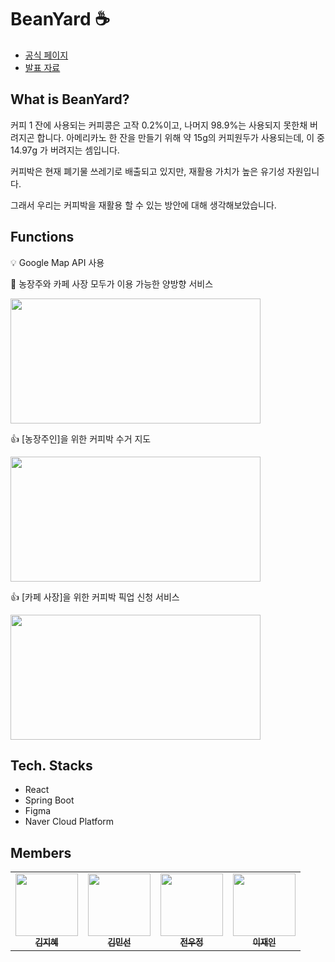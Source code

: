 # BeanYard :coffee:
- [공식 페이지](http://beanyard.shop/)
- [발표 자료](https://drive.google.com/file/d/1zntXRMjywEonVe1H6m5caxxjthtrB5Wn/view?usp=drivesdk)

## What is BeanYard?
<p>커피 1 잔에 사용되는
커피콩은 고작 0.2%이고, 나머지 98.9%는 사용되지 못한채 버려지곤 합니다. 아메리카노 한 잔을 만들기 위해 약 15g의 커피원두가 사용되는데, 이 중 14.97g 가 버려지는 셈입니다.</p>
<p>커피박은 현재 폐기물 쓰레기로 배출되고 있지만, 재활용 가치가 높은 유기성 자원입니다.</p>
<p>그래서 우리는 커피박을 재활용 할 수 있는 방안에 대해 생각해보았습니다.</p>

## Functions
:bulb: Google Map API 사용

:eyes: 농장주와 카페 사장 모두가 이용 가능한 양방향 서비스

<img src="https://user-images.githubusercontent.com/61970111/152613801-058fa805-9d48-4975-b246-32fe30794d64.png" width="400" height="200"/>

👍 [농장주인]을 위한 커피박 수거 지도

<img src="https://user-images.githubusercontent.com/61970111/152613566-6bcfb6a7-fd03-4ac7-9fb3-2c367011eaf4.png" width="400" height="200"/>

👍 [카페 사장]을 위한 커피박 픽업 신청 서비스

<img src="https://user-images.githubusercontent.com/61970111/152613580-43ed67ae-1916-4aab-8bc6-331d61ec49e9.png" width="400" height="200" />

## Tech. Stacks
- React
- Spring Boot
- Figma
- Naver Cloud Platform

## Members
<table>
<tr>
    <td align="center"><a href="https://github.com/asd3638"><img src="https://github.com/asd3638.png" width="100px;" alt=""/><br /><sub><b>김지혜</b></sub></a><br /></td>
    <td align="center"><a href="https://github.com/k12ms26"><img src="https://github.com/k12ms26.png" width="100px;" alt=""/><br /><sub><b>김민선</b></sub></a><br /></td>
    <td align="center"><a href="https://github.com/Woojung0618"><img src="https://github.com/Woojung0618.png" width="100px;" alt=""/><br /><sub><b>전우정</b></sub></a><br /></td>
    <td align="center"><a href="https://github.com/leeejaaane"><img src="https://github.com/leeejaaane.png" width="100px;" alt=""/><br /><sub><b>이재인</b></sub></a><br /></td>
<tr>
</table>
